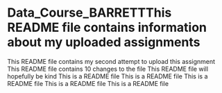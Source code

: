 # Data_Course_BARRETTThis README file contains information about my uploaded assignments
This README file contains my second attempt to upload this assignment
This README file contains 10 changes to the file
This README file will hopefully be kind
This is a README file
This is a README file
This is a README file
This is a README file
This is a README file
